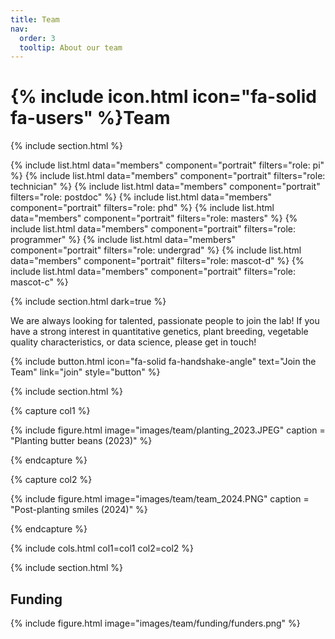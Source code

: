 ```yaml
---
title: Team
nav:
  order: 3
  tooltip: About our team
---
```


# {% include icon.html icon="fa-solid fa-users" %}Team

{% include section.html %}

{% include list.html data="members" component="portrait" filters="role: pi" %}
{% include list.html data="members" component="portrait" filters="role: technician" %}
{% include list.html data="members" component="portrait" filters="role: postdoc" %}
{% include list.html data="members" component="portrait" filters="role: phd" %}
{% include list.html data="members" component="portrait" filters="role: masters" %}
{% include list.html data="members" component="portrait" filters="role: programmer" %}
{% include list.html data="members" component="portrait" filters="role: undergrad" %}
{% include list.html data="members" component="portrait" filters="role: mascot-d" %}
{% include list.html data="members" component="portrait" filters="role: mascot-c" %}

{% include section.html dark=true %}

We are always looking for talented, passionate people to join the lab!
If you have a strong interest in quantitative genetics, plant breeding, vegetable quality characteristics, or data science, please get in touch!

{%
  include button.html
  icon="fa-solid fa-handshake-angle"
  text="Join the Team"
  link="join"
  style="button"
%}

{% include section.html %}


{% capture col1 %}

{%
  include figure.html
  image="images/team/planting_2023.JPEG"
  caption = "Planting butter beans (2023)"
%}

{% endcapture %}

{% capture col2 %}

{% 
  include figure.html 
  image="images/team/team_2024.PNG"
  caption = "Post-planting smiles (2024)" 
%}

{% endcapture %}

{% include cols.html col1=col1 col2=col2 %}

{% include section.html %}


## Funding

{%
  include figure.html
  image="images/team/funding/funders.png"
%}